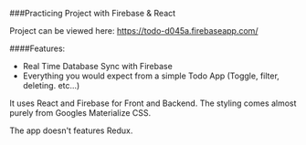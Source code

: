 ###Practicing Project with Firebase & React

Project can be viewed here: https://todo-d045a.firebaseapp.com/

####Features:

* Real Time Database Sync with Firebase
* Everything you would expect from a simple Todo App (Toggle, filter, deleting. etc...)

It uses React and Firebase for Front and Backend. 
The styling comes almost purely from Googles Materialize CSS. 

The app doesn't features Redux.